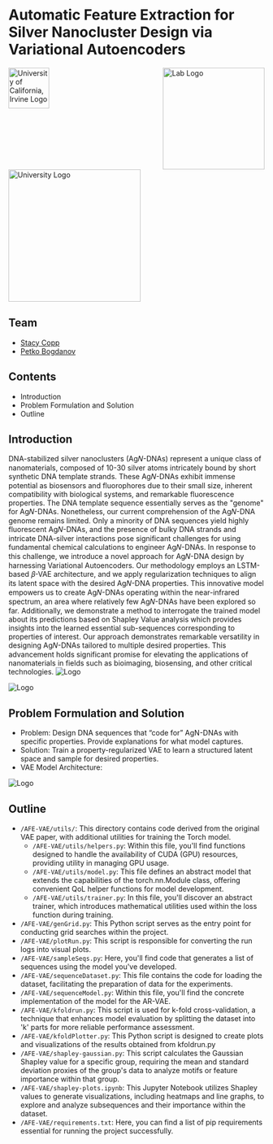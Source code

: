 
# Automatic Feature Extraction for Silver Nanocluster Design via Variational Autoencoders




<div style="display: flex; justify-content: space-between;">
    <img src="https://upload.wikimedia.org/wikipedia/en/thumb/0/0e/University_of_California%2C_Irvine_seal.svg/150px-University_of_California%2C_Irvine_seal.svg.png" alt="University of California, Irvine Logo" width="80">
    <img src="https://www.cs.albany.edu/~petko/lab/img/logo1.png" alt="Lab Logo" width="200">
</div>
<img src="https://www.cs.albany.edu/sccepr/img/logo1.png" alt="University Logo" width="260">



## Team
- [Stacy Copp](https://copplab.eng.uci.edu/)
- [Petko Bogdanov](http://www.cs.albany.edu/~petko/lab/)
## Contents 

 - Introduction
 - Problem Formulation and Solution
 - Outline


## Introduction
DNA-stabilized silver nanoclusters (Ag𝑁-DNAs) represent a unique class of nanomaterials, composed of 10-30 silver atoms intricately bound by short synthetic DNA template strands. These Ag𝑁-DNAs exhibit immense potential as biosensors and fluorophores due to their small size, inherent compatibility with biological systems, and remarkable fluorescence properties. The DNA template sequence essentially serves as the "genome" for Ag𝑁-DNAs. Nonetheless, our current comprehension of the Ag𝑁-DNA genome remains limited. Only a minority of DNA sequences yield highly fluorescent Ag𝑁-DNAs, and the presence of bulky DNA strands and intricate DNA-silver interactions pose significant challenges for using fundamental chemical calculations to engineer Ag𝑁-DNAs.
In response to this challenge, we introduce a novel approach for Ag𝑁-DNA design by harnessing Variational Autoencoders. Our methodology employs an LSTM-based 𝛽-VAE architecture, and we apply regularization techniques to align its latent space with the desired Ag𝑁-DNA properties. This innovative model empowers us to create Ag𝑁-DNAs operating within the near-infrared spectrum, an area where relatively few Ag𝑁-DNAs have been explored so far.
Additionally, we demonstrate a method to interrogate the trained model about its predictions based on Shapley Value analysis which provides insights into the learned essential sub-sequences corresponding to properties of interest. 
Our approach demonstrates remarkable versatility in designing Ag𝑁-DNAs tailored to multiple desired properties. This advancement holds significant promise for elevating the applications of nanomaterials in  fields such as bioimaging, biosensing, and other critical technologies.
![Logo](https://imageupload.io/ib/LuxfBl1wquzLM8y_1699199518.png)





![Logo](https://imageupload.io/ib/2J254j1PUyKMeyL_1699199752.png)

## Problem Formulation and Solution
- Problem: Design DNA sequences that “code for” AgN-DNAs with specific properties. Provide explanations for what model captures.
- Solution: Train a property-regularized VAE to learn a structured latent space and sample for desired properties.
- VAE Model Architecture:

![Logo](https://imageupload.io/ib/Ke1xrj8yJHCngG2_1699200592.png)

## Outline
- `/AFE-VAE/utils/`: This directory contains code derived from the original VAE paper, with additional utilities for training the Torch model.
    - `/AFE-VAE/utils/helpers.py`: Within this file, you'll find functions designed to handle the availability of CUDA (GPU) resources, providing utility in managing GPU usage.
    - `/AFE-VAE/utils/model.py`: This file defines an abstract model that extends the capabilities of the torch.nn.Module class, offering convenient QoL helper functions for model development.
    - `/AFE-VAE/utils/trainer.py`: In this file, you'll discover an abstract trainer, which introduces mathematical utilities used within the loss function during training.
- `/AFE-VAE/genGrid.py`: This Python script serves as the entry point for conducting grid searches within the project. 
- `/AFE-VAE/plotRun.py`: This script is responsible for converting the run logs into visual plots.
- `/AFE-VAE/sampleSeqs.py`:  Here, you'll find code that generates a list of sequences using the model you've developed.
- `/AFE-VAE/sequenceDataset.py`: This file contains the code for loading the dataset, facilitating the preparation of data for the experiments.
- `/AFE-VAE/sequenceModel.py`: Within this file, you'll find the concrete implementation of the model for the AR-VAE. 
- `/AFE-VAE/kfoldrun.py`: This script is used for k-fold cross-validation, a technique that enhances model evaluation by splitting the dataset into 'k' parts for more reliable performance assessment.
- `/AFE-VAE/kfoldPlotter.py`: This Python script is designed to create plots and visualizations of the results obtained from kfoldrun.py 
- `/AFE-VAE/shapley-gaussian.py`: This script calculates the Gaussian Shapley value for a specific group, requiring the mean and standard deviation proxies of the group's data to analyze motifs or feature importance within that group.
- `/AFE-VAE/shapley-plots.ipynb`: This Jupyter Notebook utilizes Shapley values to generate visualizations, including heatmaps and line graphs, to explore and analyze subsequences and their importance within the dataset.
- `/AFE-VAE/requirements.txt`: Here, you can find a list of pip requirements essential for running the project successfully.   
